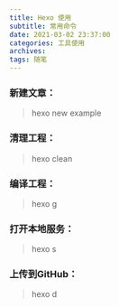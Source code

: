 ```yaml
---
title: Hexo 使用
subtitle: 常用命令
date: 2021-03-02 23:37:00
categories: 工具使用
archives:
tags: 随笔
---
```


### 新建文章：

> hexo new example

### 清理工程：

> hexo clean

<!--more-->

### 编译工程：

> hexo g

### 打开本地服务：

> hexo s

### 上传到GitHub：

> hexo d
